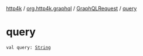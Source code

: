 [http4k](../../index.md) / [org.http4k.graphql](../index.md) / [GraphQLRequest](index.md) / [query](./query.md)

# query

`val query: `[`String`](https://kotlinlang.org/api/latest/jvm/stdlib/kotlin/-string/index.html)